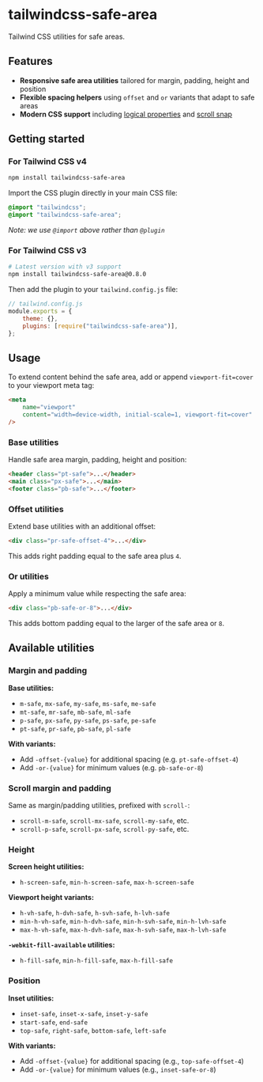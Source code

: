 # tailwindcss-safe-area

Tailwind CSS utilities for safe areas.

## Features

- **Responsive safe area utilities** tailored for margin, padding, height and position
- **Flexible spacing helpers** using `offset` and `or` variants that adapt to safe areas
- **Modern CSS support** including [logical properties](https://developer.mozilla.org/en-US/docs/Web/CSS/CSS_logical_properties_and_values) and [scroll snap](https://developer.mozilla.org/en-US/docs/Web/CSS/CSS_scroll_snap)

## Getting started

### For Tailwind CSS v4

```sh
npm install tailwindcss-safe-area
```

Import the CSS plugin directly in your main CSS file:

```css
@import "tailwindcss";
@import "tailwindcss-safe-area";
```

_Note: we use `@import` above rather than `@plugin`_

### For Tailwind CSS v3

```sh
# Latest version with v3 support
npm install tailwindcss-safe-area@0.8.0
```

Then add the plugin to your `tailwind.config.js` file:

```js
// tailwind.config.js
module.exports = {
	theme: {},
	plugins: [require("tailwindcss-safe-area")],
};
```

## Usage

To extend content behind the safe area, add or append `viewport-fit=cover` to your viewport meta tag:

```html
<meta
	name="viewport"
	content="width=device-width, initial-scale=1, viewport-fit=cover"
/>
```

### Base utilities

Handle safe area margin, padding, height and position:

```html
<header class="pt-safe">...</header>
<main class="px-safe">...</main>
<footer class="pb-safe">...</footer>
```

### Offset utilities

Extend base utilities with an additional offset:

```html
<div class="pr-safe-offset-4">...</div>
```

This adds right padding equal to the safe area plus `4`.

### Or utilities

Apply a minimum value while respecting the safe area:

```html
<div class="pb-safe-or-8">...</div>
```

This adds bottom padding equal to the larger of the safe area or `8`.

## Available utilities

### Margin and padding

**Base utilities:**

- `m-safe`, `mx-safe`, `my-safe`, `ms-safe`, `me-safe`
- `mt-safe`, `mr-safe`, `mb-safe`, `ml-safe`
- `p-safe`, `px-safe`, `py-safe`, `ps-safe`, `pe-safe`
- `pt-safe`, `pr-safe`, `pb-safe`, `pl-safe`

**With variants:**

- Add `-offset-{value}` for additional spacing (e.g. `pt-safe-offset-4`)
- Add `-or-{value}` for minimum values (e.g. `pb-safe-or-8`)

### Scroll margin and padding

Same as margin/padding utilities, prefixed with `scroll-`:

- `scroll-m-safe`, `scroll-mx-safe`, `scroll-my-safe`, etc.
- `scroll-p-safe`, `scroll-px-safe`, `scroll-py-safe`, etc.

### Height

**Screen height utilities:**

- `h-screen-safe`, `min-h-screen-safe`, `max-h-screen-safe`

**Viewport height variants:**

- `h-vh-safe`, `h-dvh-safe`, `h-svh-safe`, `h-lvh-safe`
- `min-h-vh-safe`, `min-h-dvh-safe`, `min-h-svh-safe`, `min-h-lvh-safe`
- `max-h-vh-safe`, `max-h-dvh-safe`, `max-h-svh-safe`, `max-h-lvh-safe`

**`-webkit-fill-available` utilities:**

- `h-fill-safe`, `min-h-fill-safe`, `max-h-fill-safe`

### Position

**Inset utilities:**

- `inset-safe`, `inset-x-safe`, `inset-y-safe`
- `start-safe`, `end-safe`
- `top-safe`, `right-safe`, `bottom-safe`, `left-safe`

**With variants:**

- Add `-offset-{value}` for additional spacing (e.g., `top-safe-offset-4`)
- Add `-or-{value}` for minimum values (e.g., `inset-safe-or-8`)
